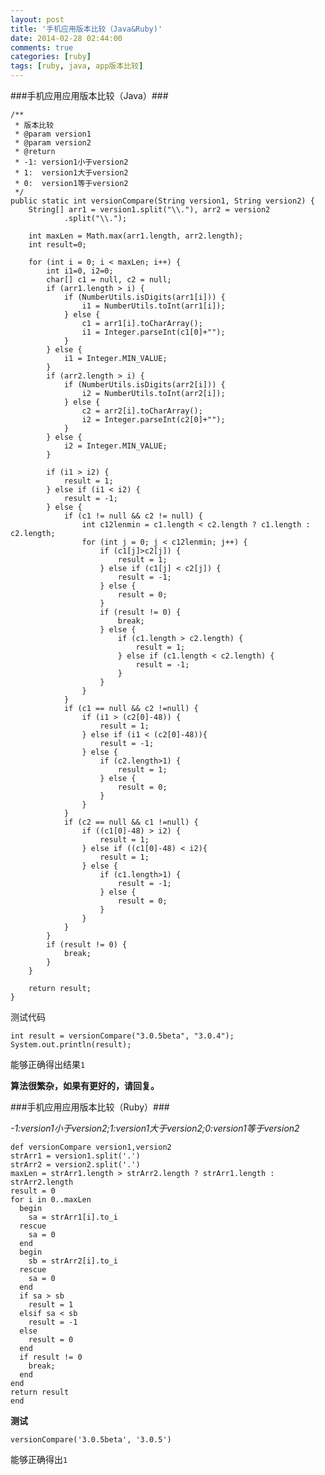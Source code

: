 ```yaml
---
layout: post
title: '手机应用版本比较（Java&Ruby)'
date: 2014-02-28 02:44:00
comments: true
categories: [ruby]
tags: [ruby, java, app版本比较]
---
```

###手机应用应用版本比较（Java）###
	
<!--more-->

	/**
	 * 版本比较
	 * @param version1
	 * @param version2
	 * @return
	 * -1: version1小于version2
	 * 1:  version1大于version2
	 * 0:  version1等于version2
	 */
	public static int versionCompare(String version1, String version2) {
		String[] arr1 = version1.split("\\."), arr2 = version2
				.split("\\.");

		int maxLen = Math.max(arr1.length, arr2.length);
		int result=0;

		for (int i = 0; i < maxLen; i++) {
			int i1=0, i2=0;
			char[] c1 = null, c2 = null;
			if (arr1.length > i) {
				if (NumberUtils.isDigits(arr1[i])) {
					i1 = NumberUtils.toInt(arr1[i]);
				} else {
					c1 = arr1[i].toCharArray();
					i1 = Integer.parseInt(c1[0]+"");
				}
			} else {
				i1 = Integer.MIN_VALUE;
			}
			if (arr2.length > i) {
				if (NumberUtils.isDigits(arr2[i])) {
					i2 = NumberUtils.toInt(arr2[i]);
				} else {
					c2 = arr2[i].toCharArray();
					i2 = Integer.parseInt(c2[0]+"");
				}
			} else {
				i2 = Integer.MIN_VALUE;
			}
			
			if (i1 > i2) {
				result = 1;
			} else if (i1 < i2) {
				result = -1;
			} else {
				if (c1 != null && c2 != null) {
					int c12lenmin = c1.length < c2.length ? c1.length : c2.length;
					for (int j = 0; j < c12lenmin; j++) {
						if (c1[j]>c2[j]) {
							result = 1;
						} else if (c1[j] < c2[j]) {
							result = -1;
						} else {
							result = 0;
						}
						if (result != 0) {
							break;
						} else {
							if (c1.length > c2.length) {
								result = 1;
							} else if (c1.length < c2.length) {
								result = -1;
							}
						}
					}
				}
				if (c1 == null && c2 !=null) {
					if (i1 > (c2[0]-48)) {
						result = 1;
					} else if (i1 < (c2[0]-48)){
						result = -1;
					} else {
						if (c2.length>1) {
							result = 1;
						} else {
							result = 0;
						}
					}
				}
				if (c2 == null && c1 !=null) {
					if ((c1[0]-48) > i2) {
						result = 1;
					} else if ((c1[0]-48) < i2){
						result = 1;
					} else {
						if (c1.length>1) {
							result = -1;
						} else {
							result = 0;
						}
					}
				}
			}
			if (result != 0) {
				break;
			}
		}

		return result;
	}
	
测试代码

	int result = versionCompare("3.0.5beta", "3.0.4");
	System.out.println(result);
能够正确得出结果`1`

**算法很繁杂，如果有更好的，请回复。**

###手机应用应用版本比较（Ruby）###

*-1:version1小于version2;1:version1大于version2;0:version1等于version2*

	def versionCompare version1,version2
    strArr1 = version1.split('.')
    strArr2 = version2.split('.')
    maxLen = strArr1.length > strArr2.length ? strArr1.length : strArr2.length
    result = 0
    for i in 0..maxLen
      begin
        sa = strArr1[i].to_i
      rescue
        sa = 0
      end
      begin
        sb = strArr2[i].to_i
      rescue
        sa = 0
      end
      if sa > sb
        result = 1
      elsif sa < sb
        result = -1
      else
        result = 0
      end
      if result != 0
        break;
      end
    end 
    return result
    end
  
**测试**
	
	versionCompare('3.0.5beta', '3.0.5')
  
  能够正确得出`1`
  
